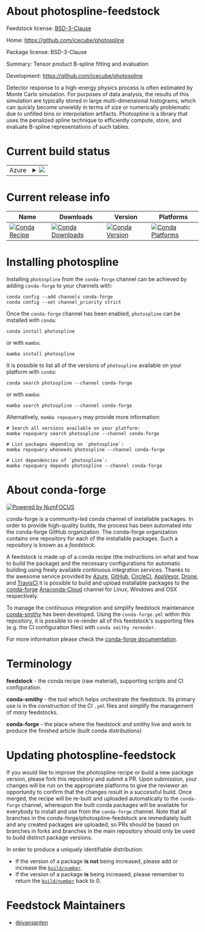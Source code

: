 About photospline-feedstock
===========================

Feedstock license: [BSD-3-Clause](https://github.com/conda-forge/photospline-feedstock/blob/main/LICENSE.txt)

Home: https://github.com/icecube/photospline

Package license: BSD-3-Clause

Summary: Tensor product B-spline fitting and evaluation

Development: https://github.com/icecube/photospline

Detector response to a high-energy physics process is often estimated by
Monte Carlo simulation. For purposes of data analysis, the results of this
simulation are typically stored in large multi-dimensional histograms,
which can quickly become unwieldy in terms of size or numerically
problematic due to unfilled bins or interpolation artifacts. Photospline is
a library that uses the penalized spline technique to efficiently compute,
store, and evaluate B-spline representations of such tables.


Current build status
====================


<table>
    
  <tr>
    <td>Azure</td>
    <td>
      <details>
        <summary>
          <a href="https://dev.azure.com/conda-forge/feedstock-builds/_build/latest?definitionId=6512&branchName=main">
            <img src="https://dev.azure.com/conda-forge/feedstock-builds/_apis/build/status/photospline-feedstock?branchName=main">
          </a>
        </summary>
        <table>
          <thead><tr><th>Variant</th><th>Status</th></tr></thead>
          <tbody><tr>
              <td>linux_64_numpy1.21python3.10.____cpython</td>
              <td>
                <a href="https://dev.azure.com/conda-forge/feedstock-builds/_build/latest?definitionId=6512&branchName=main">
                  <img src="https://dev.azure.com/conda-forge/feedstock-builds/_apis/build/status/photospline-feedstock?branchName=main&jobName=linux&configuration=linux%20linux_64_numpy1.21python3.10.____cpython" alt="variant">
                </a>
              </td>
            </tr><tr>
              <td>linux_64_numpy1.21python3.8.____cpython</td>
              <td>
                <a href="https://dev.azure.com/conda-forge/feedstock-builds/_build/latest?definitionId=6512&branchName=main">
                  <img src="https://dev.azure.com/conda-forge/feedstock-builds/_apis/build/status/photospline-feedstock?branchName=main&jobName=linux&configuration=linux%20linux_64_numpy1.21python3.8.____cpython" alt="variant">
                </a>
              </td>
            </tr><tr>
              <td>linux_64_numpy1.21python3.9.____cpython</td>
              <td>
                <a href="https://dev.azure.com/conda-forge/feedstock-builds/_build/latest?definitionId=6512&branchName=main">
                  <img src="https://dev.azure.com/conda-forge/feedstock-builds/_apis/build/status/photospline-feedstock?branchName=main&jobName=linux&configuration=linux%20linux_64_numpy1.21python3.9.____cpython" alt="variant">
                </a>
              </td>
            </tr><tr>
              <td>linux_64_numpy1.23python3.11.____cpython</td>
              <td>
                <a href="https://dev.azure.com/conda-forge/feedstock-builds/_build/latest?definitionId=6512&branchName=main">
                  <img src="https://dev.azure.com/conda-forge/feedstock-builds/_apis/build/status/photospline-feedstock?branchName=main&jobName=linux&configuration=linux%20linux_64_numpy1.23python3.11.____cpython" alt="variant">
                </a>
              </td>
            </tr><tr>
              <td>osx_64_numpy1.21python3.10.____cpython</td>
              <td>
                <a href="https://dev.azure.com/conda-forge/feedstock-builds/_build/latest?definitionId=6512&branchName=main">
                  <img src="https://dev.azure.com/conda-forge/feedstock-builds/_apis/build/status/photospline-feedstock?branchName=main&jobName=osx&configuration=osx%20osx_64_numpy1.21python3.10.____cpython" alt="variant">
                </a>
              </td>
            </tr><tr>
              <td>osx_64_numpy1.21python3.8.____cpython</td>
              <td>
                <a href="https://dev.azure.com/conda-forge/feedstock-builds/_build/latest?definitionId=6512&branchName=main">
                  <img src="https://dev.azure.com/conda-forge/feedstock-builds/_apis/build/status/photospline-feedstock?branchName=main&jobName=osx&configuration=osx%20osx_64_numpy1.21python3.8.____cpython" alt="variant">
                </a>
              </td>
            </tr><tr>
              <td>osx_64_numpy1.21python3.9.____cpython</td>
              <td>
                <a href="https://dev.azure.com/conda-forge/feedstock-builds/_build/latest?definitionId=6512&branchName=main">
                  <img src="https://dev.azure.com/conda-forge/feedstock-builds/_apis/build/status/photospline-feedstock?branchName=main&jobName=osx&configuration=osx%20osx_64_numpy1.21python3.9.____cpython" alt="variant">
                </a>
              </td>
            </tr><tr>
              <td>osx_64_numpy1.23python3.11.____cpython</td>
              <td>
                <a href="https://dev.azure.com/conda-forge/feedstock-builds/_build/latest?definitionId=6512&branchName=main">
                  <img src="https://dev.azure.com/conda-forge/feedstock-builds/_apis/build/status/photospline-feedstock?branchName=main&jobName=osx&configuration=osx%20osx_64_numpy1.23python3.11.____cpython" alt="variant">
                </a>
              </td>
            </tr><tr>
              <td>osx_arm64_numpy1.21python3.10.____cpython</td>
              <td>
                <a href="https://dev.azure.com/conda-forge/feedstock-builds/_build/latest?definitionId=6512&branchName=main">
                  <img src="https://dev.azure.com/conda-forge/feedstock-builds/_apis/build/status/photospline-feedstock?branchName=main&jobName=osx&configuration=osx%20osx_arm64_numpy1.21python3.10.____cpython" alt="variant">
                </a>
              </td>
            </tr><tr>
              <td>osx_arm64_numpy1.21python3.8.____cpython</td>
              <td>
                <a href="https://dev.azure.com/conda-forge/feedstock-builds/_build/latest?definitionId=6512&branchName=main">
                  <img src="https://dev.azure.com/conda-forge/feedstock-builds/_apis/build/status/photospline-feedstock?branchName=main&jobName=osx&configuration=osx%20osx_arm64_numpy1.21python3.8.____cpython" alt="variant">
                </a>
              </td>
            </tr><tr>
              <td>osx_arm64_numpy1.21python3.9.____cpython</td>
              <td>
                <a href="https://dev.azure.com/conda-forge/feedstock-builds/_build/latest?definitionId=6512&branchName=main">
                  <img src="https://dev.azure.com/conda-forge/feedstock-builds/_apis/build/status/photospline-feedstock?branchName=main&jobName=osx&configuration=osx%20osx_arm64_numpy1.21python3.9.____cpython" alt="variant">
                </a>
              </td>
            </tr><tr>
              <td>osx_arm64_numpy1.23python3.11.____cpython</td>
              <td>
                <a href="https://dev.azure.com/conda-forge/feedstock-builds/_build/latest?definitionId=6512&branchName=main">
                  <img src="https://dev.azure.com/conda-forge/feedstock-builds/_apis/build/status/photospline-feedstock?branchName=main&jobName=osx&configuration=osx%20osx_arm64_numpy1.23python3.11.____cpython" alt="variant">
                </a>
              </td>
            </tr>
          </tbody>
        </table>
      </details>
    </td>
  </tr>
</table>

Current release info
====================

| Name | Downloads | Version | Platforms |
| --- | --- | --- | --- |
| [![Conda Recipe](https://img.shields.io/badge/recipe-photospline-green.svg)](https://anaconda.org/conda-forge/photospline) | [![Conda Downloads](https://img.shields.io/conda/dn/conda-forge/photospline.svg)](https://anaconda.org/conda-forge/photospline) | [![Conda Version](https://img.shields.io/conda/vn/conda-forge/photospline.svg)](https://anaconda.org/conda-forge/photospline) | [![Conda Platforms](https://img.shields.io/conda/pn/conda-forge/photospline.svg)](https://anaconda.org/conda-forge/photospline) |

Installing photospline
======================

Installing `photospline` from the `conda-forge` channel can be achieved by adding `conda-forge` to your channels with:

```
conda config --add channels conda-forge
conda config --set channel_priority strict
```

Once the `conda-forge` channel has been enabled, `photospline` can be installed with `conda`:

```
conda install photospline
```

or with `mamba`:

```
mamba install photospline
```

It is possible to list all of the versions of `photospline` available on your platform with `conda`:

```
conda search photospline --channel conda-forge
```

or with `mamba`:

```
mamba search photospline --channel conda-forge
```

Alternatively, `mamba repoquery` may provide more information:

```
# Search all versions available on your platform:
mamba repoquery search photospline --channel conda-forge

# List packages depending on `photospline`:
mamba repoquery whoneeds photospline --channel conda-forge

# List dependencies of `photospline`:
mamba repoquery depends photospline --channel conda-forge
```


About conda-forge
=================

[![Powered by
NumFOCUS](https://img.shields.io/badge/powered%20by-NumFOCUS-orange.svg?style=flat&colorA=E1523D&colorB=007D8A)](https://numfocus.org)

conda-forge is a community-led conda channel of installable packages.
In order to provide high-quality builds, the process has been automated into the
conda-forge GitHub organization. The conda-forge organization contains one repository
for each of the installable packages. Such a repository is known as a *feedstock*.

A feedstock is made up of a conda recipe (the instructions on what and how to build
the package) and the necessary configurations for automatic building using freely
available continuous integration services. Thanks to the awesome service provided by
[Azure](https://azure.microsoft.com/en-us/services/devops/), [GitHub](https://github.com/),
[CircleCI](https://circleci.com/), [AppVeyor](https://www.appveyor.com/),
[Drone](https://cloud.drone.io/welcome), and [TravisCI](https://travis-ci.com/)
it is possible to build and upload installable packages to the
[conda-forge](https://anaconda.org/conda-forge) [Anaconda-Cloud](https://anaconda.org/)
channel for Linux, Windows and OSX respectively.

To manage the continuous integration and simplify feedstock maintenance
[conda-smithy](https://github.com/conda-forge/conda-smithy) has been developed.
Using the ``conda-forge.yml`` within this repository, it is possible to re-render all of
this feedstock's supporting files (e.g. the CI configuration files) with ``conda smithy rerender``.

For more information please check the [conda-forge documentation](https://conda-forge.org/docs/).

Terminology
===========

**feedstock** - the conda recipe (raw material), supporting scripts and CI configuration.

**conda-smithy** - the tool which helps orchestrate the feedstock.
                   Its primary use is in the construction of the CI ``.yml`` files
                   and simplify the management of *many* feedstocks.

**conda-forge** - the place where the feedstock and smithy live and work to
                  produce the finished article (built conda distributions)


Updating photospline-feedstock
==============================

If you would like to improve the photospline recipe or build a new
package version, please fork this repository and submit a PR. Upon submission,
your changes will be run on the appropriate platforms to give the reviewer an
opportunity to confirm that the changes result in a successful build. Once
merged, the recipe will be re-built and uploaded automatically to the
`conda-forge` channel, whereupon the built conda packages will be available for
everybody to install and use from the `conda-forge` channel.
Note that all branches in the conda-forge/photospline-feedstock are
immediately built and any created packages are uploaded, so PRs should be based
on branches in forks and branches in the main repository should only be used to
build distinct package versions.

In order to produce a uniquely identifiable distribution:
 * If the version of a package **is not** being increased, please add or increase
   the [``build/number``](https://docs.conda.io/projects/conda-build/en/latest/resources/define-metadata.html#build-number-and-string).
 * If the version of a package **is** being increased, please remember to return
   the [``build/number``](https://docs.conda.io/projects/conda-build/en/latest/resources/define-metadata.html#build-number-and-string)
   back to 0.

Feedstock Maintainers
=====================

* [@jvansanten](https://github.com/jvansanten/)

